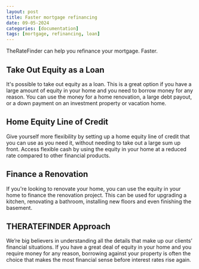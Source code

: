 ```yaml
---
layout: post
title: Faster mortgage refinancing
date: 09-05-2024
categories: [documentation]
tags: [mortgage, refinancing, loan]
---
```


TheRateFinder can help you refinance your mortgage. Faster.

## Take Out Equity as a Loan

It's possible to take out equity as a loan. This is a great option if you have a large amount of equity in your home and you need to borrow money for any reason. You can use the money for a home renovation, a large debt payout, or a down payment on an investment property or vacation home.


## Home Equity Line of Credit


Give yourself more flexibility by setting up a home equity line of credit that you can use as you need it, without needing to take out a large sum up front. Access flexible cash by using the equity in your home at a reduced rate compared to other financial products.


## Finance a Renovation


If you're looking to renovate your home, you can use the equity in your home to finance the renovation project. This can be used for upgrading a kitchen, renovating a bathroom, installing new floors and even finishing the basement.


## THERATEFINDER Approach


We’re big believers in understanding all the details that make up our clients’ financial situations. If you have a great deal of equity in your home and you require money for any reason, borrowing against your property is often the choice that makes the most financial sense before interest rates rise again.
